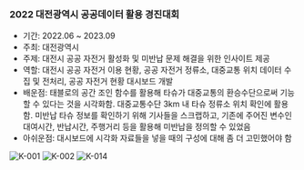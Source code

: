 ### 2022 대전광역시 공공데이터 활용 경진대회

- 기간: 2022.06 ~ 2023.09
- 주최: 대전광역시
- 주제: 대전시 공공 자전거 활성화 및 미반납 문제 해결을 위한 인사이트 제공
- 역할: 대전시 공공 자전거 이용 현황, 공공 자전거 정류소, 대중교통 위치 데이터 수집 및 전처리, 공공 자전거 현황 대시보드 개발
- 배운점: 태블로의 공간 조인 함수를 활용해 타슈가 대중교통의 환승수단으로써 기능할 수 있다는 것을 시각화함. 대중교통수단 3km 내 타슈 정류소 위치 확인에 활용함. 미반납 타슈 정보를 확인하기 위해 기사들을 스크랩하고, 기존에 주어진 변수인 대여시간, 반납시간, 주행거리 등을 활용해 미반납을 정의할 수 있었음
- 아쉬운점: 대시보드에 시각화 자료들을 넣을 때의 구성에 대해 좀 더 고민했어야 함 

![K-001](https://github.com/gyu-yeong/PROJECT/assets/139207337/3ea8fd4e-105b-4122-86c4-6784d643c2dc)
![K-002](https://github.com/gyu-yeong/PROJECT/assets/139207337/f0a14f02-b0f9-4908-b628-4204b25d6184)
![K-014](https://github.com/gyu-yeong/PROJECT/assets/139207337/d176b5b8-94fd-44c8-8eaf-27c111081f1a)
